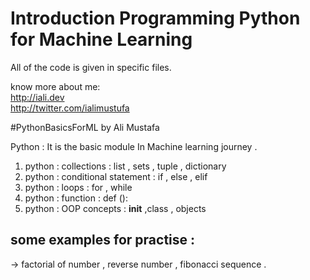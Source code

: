 Introduction Programming Python for Machine Learning
=====================================================

All of the code is  given in specific files.

know more about me: <br>
http://iali.dev <br>
http://twitter.com/ialimustufa

#PythonBasicsForML by Ali Mustafa 

Python : It is the basic module In Machine learning journey .

1) python : collections : list , sets , tuple , dictionary
2) python : conditional statement : if , else , elif
3) python : loops : for , while 
4) python : function : def ():
5) python : OOP concepts : __init__ ,class , objects 


## some examples for practise :
-> factorial of number , reverse number , fibonacci sequence .

